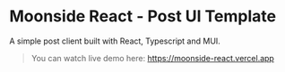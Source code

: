 # Moonside React - Post UI Template

A simple post client built with React, Typescript and MUI.

> You can watch live demo here: <https://moonside-react.vercel.app>
